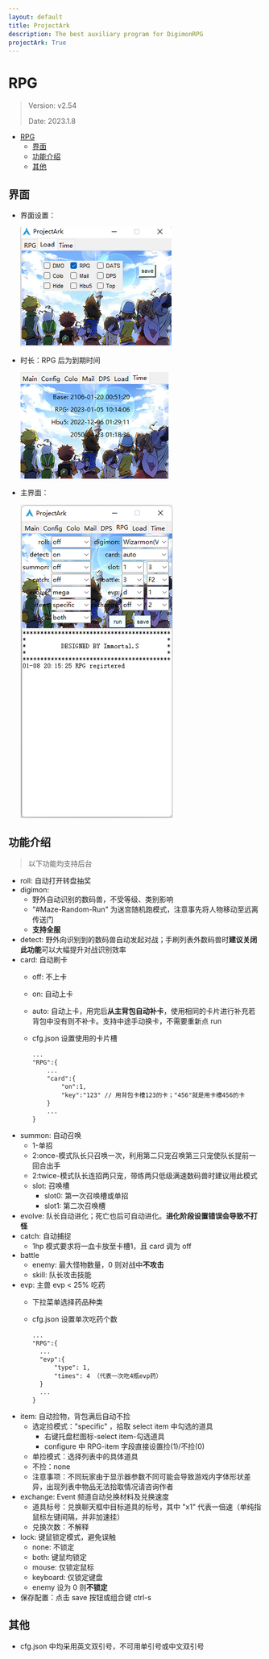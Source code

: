 ```yaml
---
layout: default
title: ProjectArk
description: The best auxiliary program for DigimonRPG
projectArk: True
---
```


# RPG
> Version: v2.54
>
> Date: 2023.1.8

- [RPG](#rpg)
  - [界面](#界面)
  - [功能介绍](#功能介绍)
  - [其他](#其他)

## 界面
- 界面设置：

  ![12](/projectArk/resource/rpg_load.png)

- 时长：RPG 后为到期时间

  ![12](/projectArk/resource/time.png)
  
- 主界面：

  ![12](/projectArk/resource/RPG.png)


## 功能介绍
> 以下功能均支持后台

- roll: 自动打开转盘抽奖
- digimon: 
  - 野外自动识别的数码兽，不受等级、类别影响
  - "#Maze-Random-Run" 为迷宫随机跑模式，注意事先将人物移动至远离传送门
  - **支持全服**
- detect: 野外向识别到的数码兽自动发起对战；手刷列表外数码兽时**建议关闭此功能**可以大幅提升对战识别效率
- card: 自动刷卡
  - off: 不上卡
  - on: 自动上卡
  - auto: 自动上卡，用完后**从主背包自动补卡**，使用相同的卡片进行补充若背包中没有则不补卡。支持中途手动换卡，不需要重新点 run
  - cfg.json 设置使用的卡片槽
      
        ...
        "RPG":{
            ...
            "card":{
                "on":1,
                "key":"123" // 用背包卡槽123的卡；"456"就是用卡槽456的卡
            }
            ...
        }
- summon: 自动召唤
  - 1-单招
  - 2:once-模式队长只召唤一次，利用第二只宠召唤第三只宠使队长提前一回合出手
  - 2:twice-模式队长连招两只宠，带练两只低级满速数码兽时建议用此模式
  - slot: 召唤槽
    - slot0: 第一次召唤槽或单招
    - slot1: 第二次召唤槽
- evolve: 队长自动进化；死亡也后可自动进化。**进化阶段设置错误会导致不打怪**
- catch: 自动捕捉
  - 1hp 模式要求将一血卡放至卡槽1，且 card 调为 off
- battle
  - enemy: 最大怪物数量，0 则对战中**不攻击**
  - skill: 队长攻击技能
- evp: 主兽 evp < 25% 吃药
  - 下拉菜单选择药品种类
  - cfg.json 设置单次吃药个数
    
        ...
        "RPG":{
          ...
          "evp":{
              "type": 1,
              "times": 4 （代表一次吃4瓶evp药）
          }
          ...
        }
- item: 自动捡物，背包满后自动不捡
  - 选定捡模式："specific" ，拾取 select item 中勾选的道具
    - 右键托盘栏图标-select item-勾选道具
    - configure 中 RPG-item 字段直接设置捡(1)/不捡(0)
  - 单捡模式：选择列表中的具体道具
  - 不捡：none
  - 注意事项：不同玩家由于显示器参数不同可能会导致游戏内字体形状差异，出现列表中物品无法拾取情况请咨询作者
- exchange: Event 频道自动兑换材料及兑换速度
  - 道具标号：兑换聊天框中目标道具的标号，其中 "x1" 代表一倍速（单纯指鼠标左键间隔，并非加速挂）
  - 兑换次数：不解释
- lock: 键鼠锁定模式，避免误触
  - none: 不锁定
  - both: 键鼠均锁定
  - mouse: 仅锁定鼠标
  - keyboard: 仅锁定键盘
  - enemy 设为 0 则**不锁定**
- 保存配置：点击 save 按钮或组合键 ctrl-s


## 其他
- cfg.json 中均采用英文双引号，不可用单引号或中文双引号
